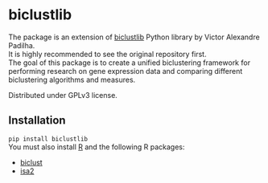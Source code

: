 # biclustlib
The package is an extension of [biclustlib](https://github.com/padilha/biclustlib) Python library by Victor Alexandre Padilha.  
It is highly recommended to see the original repository first.  
The goal of this package is to create a unified biclustering framework for performing research on gene expression data and comparing different biclustering algorithms and measures.   

Distributed under GPLv3 license.
## Installation
```pip install biclustlib```    
You must also install [R](https://www.r-project.org/) and the following R packages:
+ [biclust](https://cran.r-project.org/web/packages/biclust/index.html)
+ [isa2](https://cran.r-project.org/web/packages/isa2/index.html)
